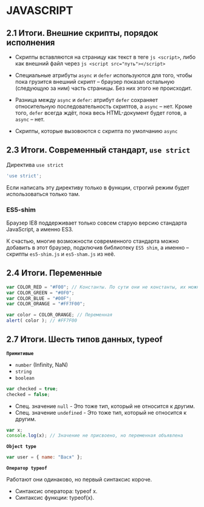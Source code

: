 # JAVASCRIPT

## 2.1 Итоги. Внешние скрипты, порядок исполнения

- Скрипты вставляются на страницу как текст в теге ```js <script>```, либо как внешний файл через ```js <script src="путь"></script>```
- Специальные атрибуты `async` и `defer` используются для того, чтобы пока грузится внешний скрипт – браузер показал остальную (следующую за ним) часть страницы. Без них этого не происходит.
- Разница между `async` и `defer`: атрибут `defer` сохраняет относительную последовательность скриптов, а `async` – нет. Кроме того, `defer` всегда ждёт, пока весь HTML-документ будет готов, а `async` – нет.

- Скрипты, которые вызовоются с скрипта по умолчанию `async`

## 2.3 Итоги. Современный стандарт, `use strict`

Директива `use strict`

```js
'use strict';
```

Если написать эту директиву только в функции, строгий режим будет использоваться только там.

### ES5-shim

Браузер IE8 поддерживает только совсем старую версию стандарта JavaScript, а именно ES3.

К счастью, многие возможности современного стандарта можно добавить в этот браузер, подключив библиотеку `ES5 shim`, а именно – скрипты `es5-shim.js` и `es5-sham.js` из неё.

## 2.4 Итоги. Переменные

```js
var COLOR_RED = "#F00"; // Константы. По сути они не константы, их можно менять
var COLOR_GREEN = "#0F0";
var COLOR_BLUE = "#00F";
var COLOR_ORANGE = "#FF7F00";

var color = COLOR_ORANGE; // Переменная
alert( color ); // #FF7F00
```

## 2.7 Итоги. Шесть типов данных, typeof

**`Примитивые`**
- `number` (Infinity, NaN)
- `string`
- `boolean`

```js
var checked = true;
checked = false;
```

- Спец. значение `null` - Это тоже тип, который не относится к другим.
- Спец. значение `undefined` - Это тоже тип, который не относится к другим.

```js
var x;
console.log(x); // Значение не присвоено, но переменная объявлена
```

**`Object type`**

```js
var user = { name: "Вася" };
```

**`Оператор typeof`**

Работают они одинаково, но первый синтаксис короче.

- Синтаксис оператора: typeof x.
- Синтаксис функции: typeof(x).